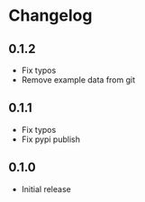 # Changelog

## 0.1.2
- Fix typos
- Remove example data from git

## 0.1.1
- Fix typos
- Fix pypi publish

## 0.1.0
- Initial release

